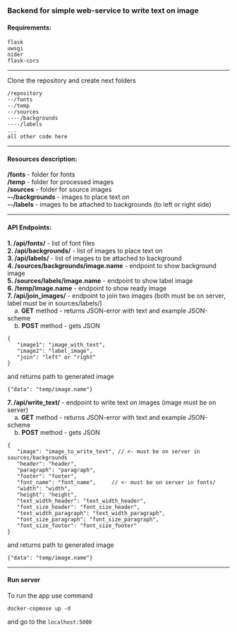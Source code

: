 ### Backend for simple web-service to write text on image   


#### Requirements:   

```
flask   
uwsgi   
nider   
flask-cors   
``` 
_________________________________________________
Clone the repository and create next folders   

```
/repository   
--/fonts   
--/temp   
--/sources   
----/backgrounds   
----/labels   
...   
all other code here   
```

_________________________________________
#### Resources description:   
__/fonts__ - folder for fonts   
__/temp__ - folder for processed images   
__/sources__ - folder for source images   
__--/backgrounds__ - images to place text on   
__--/labels__ - images to be attached to backgrounds (to left or right side)   

_________________________________________
#### API Endpoints:   
__1. /api/fonts/__ - list of font files   
__2. /api/backgrounds/__ - list of images to place text on   
__3. /api/labels/__ - list of images to be attached to background   
__4. /sources/backgrounds/image.name__ - endpoint to show background image   
__5. /sources/labels/image.name__ - endpoint to show label image   
__6. /temp/image.name__ - endpoint to show ready image   
__7. /api/join_images/__ - endpoint to join two images (both must be on server, label must be in sources/labels/)      
&nbsp;&nbsp;&nbsp;&nbsp;a. __GET__ method - returns JSON-error with text and example JSON-scheme   
&nbsp;&nbsp;&nbsp;&nbsp;b. __POST__ method - gets JSON   
   ```
   {
      "image1": "image_with_text", 
      "image2": "label_image", 
      "join": "left" or "right"
   }   
   ```
   and returns path to generated image   
   ```
   {"data": "temp/image.name"}
   ```   
__7. /api/write_text/__ - endpoint to write text on images (image must be on server)        
&nbsp;&nbsp;&nbsp;&nbsp;a. __GET__ method - returns JSON-error with text and example JSON-scheme      
&nbsp;&nbsp;&nbsp;&nbsp;b. __POST__ method - gets JSON   
   ```
   {
      "image": "image_to_write_text", // <- must be on server in sources/backgrounds   
      "header": "header",    
      "paragraph": "paragraph",    
      "footer": "footer",   
      "font_name": "font_name",     // <- must be on server in fonts/
      "width": "width",    
      "height": "height",    
      "text_width_header": "text_width_header",  
      "font_size_header": "font_size_header",    
      "text_width_paragraph": "text_width_paragraph",    
      "font_size_paragraph": "font_size_paragraph",    
      "font_size_footer": "font_size_footer"   
   }   
   ```
   and returns path to generated image   
   ```
   {"data": "temp/image.name"}
   ```
   
____________________________________________
#### Run server   

To run the app use command  

```
docker-copmose up -d
```

and go to the ``localhost:5000``